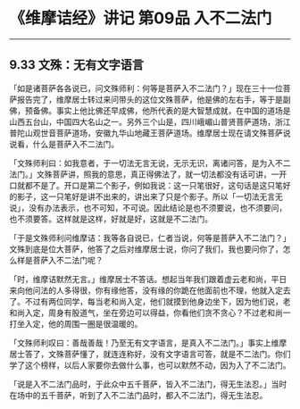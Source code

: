 # 《维摩诘经》讲记 第09品 入不二法门

------

## 9.33 文殊：无有文字语言

「如是诸菩萨各各说已，问文殊师利：何等是菩萨入不二法门？」现在三十一位菩萨报告完了，维摩居士转过来问带头的这位文殊菩萨，他是佛的左右手，等于是副佛，预备佛。事实上他比佛还早成佛，他所代表的是大智慧成就，在中国的道场是山西五台山，中国四大名山之一。另外三个山是，四川峨嵋山普贤菩萨道场，浙江普陀山观世音菩萨道场，安徽九华山地藏王菩萨道场。维摩居士现在请文殊菩萨说说看，什么是菩萨入不二法门。

「文殊师利曰：如我意者，于一切法无言无说，无示无识，离诸问答，是为入不二法门。」文殊菩萨讲，照我的意思，真正得佛法了，就一切法都没有话可讲，一开口就都不是了。开口是第二个影子，例如我说：这一只笔很好，这句话是这只笔好的影子，这一只笔好是讲不出来的，讲出来了只是个影子。所以「一切法无言无说」，没有办法表示，也不可知，不可说。因此结论是也不须要说，也不须要问，也不须要答。这样就是这样，好就是好，这就是不二法门。

「于是文殊师利问维摩诘：我等各自说已，仁者当说，何等是菩萨入不二法门？」文殊到底是位大菩萨，他答了之后对维摩居士说，你问了我们，我也要问你了，怎么样是菩萨入不二法门呢？

「时，维摩诘默然无言。」维摩居士不答话。想起当年我们跟着虚云老和尚，平日来向他问法的人多得很，你有缘他答，没有缘的你跪在他面前也不理，他就入定去了。不过有两位同学，每当老和尚入定，他们就摸到他身边坐下，因为他们说，老和尚入定，周身有股道气，坐在旁边可以得益，你看他们贪不贪心？不过老和尚一打坐入定，他的周围一圈是很温暖的。

「文殊师利叹曰：善哉善哉！乃至无有文字语言，是真入不二法门。」事实上维摩居士答了，文殊菩萨懂了，就连连称好，没有文字语言可答，就是不二法门。你们学了这个榜样，以后人家要你去做什么事，也可以默然不动，因为入了不二法门。

「说是入不二法门品时，于此众中五千菩萨，皆入不二法门，得无生法忍。」当时在场中的五千菩萨，听到了入不二法门品时，都入不二法门，得无生法忍。

